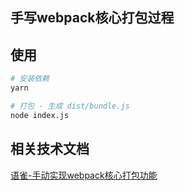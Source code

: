 ## 手写webpack核心打包过程

## 使用
```bash
# 安装依赖
yarn

# 打包 - 生成 dist/bundle.js
node index.js
```

## 相关技术文档
[语雀-手动实现webpack核心打包功能](https://www.yuque.com/allblue-byynd/sfegqs/qt6rvc)